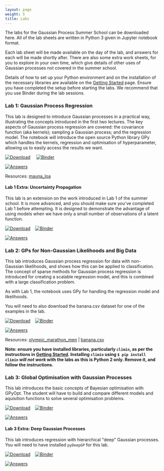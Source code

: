 ```yaml
---
layout: page
weight: 5
title: Labs
---
```


The labs for the Gaussian Process Summer School can be downloaded here. All of the lab sheets are written in Python 3 given in Jupyter notebook format.

Each lab sheet will be made available on the day of the lab, and answers for each will be made shortly after. There are also some extra work sheets, for you to explore in your own time, which give details of other uses of Gaussian processes not covered in the summer school.

Details of how to set up your Python environment and on the installation of the necessary libraries are available on the [Getting Started](../gpss21/getting_started) page. Ensure you have completed the setup before starting the labs. We recommend that you use Binder during the lab sessions.

### Lab 1: Gaussian Process Regression
This lab is designed to introduce Gaussian processes in a practical way, illustrating the concepts introduced in the first two lectures. The key aspects of Gaussian process regression are covered: the covariance function (aka kernels); sampling a Gaussian process; and the regression model. The notebook will introduce the open source Python library GPy which handles the kernels, regression and optimisation of hyperparameter, allowing us to easily access the results we want.

[![Download](https://img.shields.io/badge/download-lab%201-green)](https://github.com/gpschool/labs/raw/2022/lab_1.ipynb) &nbsp;&nbsp;&nbsp;
[![Binder](https://mybinder.org/badge_logo.svg)](https://mybinder.org/v2/gh/gpschool/labs/2022?filepath=lab_1.ipynb) &nbsp;&nbsp;&nbsp;
<!--[![Mirror 1](https://img.shields.io/badge/mirror%201-binder-blueviolet)](https://mybinder.org/v2/gh/wilocw/labs/2022?filepath=lab_1.ipynb)&nbsp;&nbsp;&nbsp;
[![Mirror 2](https://img.shields.io/badge/mirror%202-binder-blueviolet)](https://mybinder.org/v2/gh/SheffieldMLNet/labs/2022?filepath=lab_1.ipynb)&nbsp;&nbsp;&nbsp;-->
[![Answers](https://img.shields.io/badge/answers-nbviewer-green)](https://nbviewer.jupyter.org/github/gpschool/labs/blob/2022/answers/lab_1.ipynb)

Resources: [mauna_loa](https://github.com/gpschool/labs/raw/2022/.resources/mauna_loa)

#### Lab 1 Extra: Uncertainty Propagation
This lab is an extension on the work introduced in Lab 1 of the summer school. It is more advanced, and you should make sure you've completed Lab 1 before attempting. It is designed to demonstrate the advantage of using models when we have only a small number of observations of a latent function.

[![Download](https://img.shields.io/badge/download-lab%201%20extra-green)](https://github.com/gpschool/labs/raw/2021/2021/lab_1_extra.ipynb)&nbsp;&nbsp;&nbsp;
[![Binder](https://mybinder.org/badge_logo.svg)](https://mybinder.org/v2/gh/gpschool/labs/2021?filepath=2021%2Flab_1_extra.ipynb)&nbsp;&nbsp;&nbsp;
<!--[![Mirror 1](https://img.shields.io/badge/mirror%201-binder-blueviolet)](https://mybinder.org/v2/gh/wilocw/labs/2021?filepath=2021%2Flab_1_extra.ipynb)&nbsp;&nbsp;&nbsp;
[![Mirror 2](https://img.shields.io/badge/mirror%202-binder-blueviolet)](https://mybinder.org/v2/gh/SheffieldMLNet/labs/2021?filepath=2021%2Flab_1_extra.ipynb)&nbsp;&nbsp;&nbsp;-->
[![Answers](https://img.shields.io/badge/answers-nbviewer-green)](https://nbviewer.jupyter.org/github/gpschool/labs/blob/2021/2021/.answers/lab_1_extra.ipynb)


### Lab 2: GPs for Non-Gaussian Likelihoods and Big Data
This lab introduces Gaussian process regression for data with non-Gaussian likelihoods, and shows how this can be applied to classification. The concept of sparse methods for Gaussian process regression is introduced for creating a scalable regression model, and this is combined with a large classification problem.

As with Lab 1, the notebook uses GPy for handling the regression model and likelihoods.

You will need to also download the banana.csv dataset for one of the examples in the lab.

[![Download](https://img.shields.io/badge/download-lab%202-green)](https://github.com/gpschool/labs/raw/2022/lab_2.ipynb)&nbsp;&nbsp;&nbsp;
[![Binder](https://mybinder.org/badge_logo.svg)](https://mybinder.org/v2/gh/gpschool/labs/2022?filepath=lab_2.ipynb)&nbsp;&nbsp;&nbsp;
<!--[![Mirror 1](https://img.shields.io/badge/mirror%201-binder-blueviolet)](https://mybinder.org/v2/gh/wilocw/labs/2022?filepath=lab_2.ipynb)&nbsp;&nbsp;&nbsp;
[![Mirror 2](https://img.shields.io/badge/mirror%202-binder-blueviolet)](https://mybinder.org/v2/gh/SheffieldMLNet/labs/2022?filepath=lab_2.ipynb)&nbsp;&nbsp;&nbsp;-->
[![Answers](https://img.shields.io/badge/answers-nbviewer-green)](https://nbviewer.jupyter.org/github/gpschool/labs/blob/2022/.answers/lab_2.ipynb)


Resources: [olympic_marathon_men](https://github.com/gpschool/labs/raw/2022/.resources/olympic_marathon_men) | [banana.csv](https://github.com/gpschool/labs/raw/2021/.resources/banana.csv) 

**Note: ensure you have installed libraries, particularly `climin`, as per the instructions in [Getting Started](./getting_started). Installing `climin` using `$ pip install climin` _will not work_ with the labs as this is Python 2 only. Remove it, and follow the instructions.**

### Lab 3: Global Optimisation with Gaussian Processes
This lab introduces the basic concepts of Bayesian optimisation with GPyOpt. The student will have to build and compare different models and aquisition functions to solve several optimisation problems.


[![Download](https://img.shields.io/badge/download-lab%203-green)](https://github.com/gpschool/labs/raw/2022/lab_3.ipynb)&nbsp;&nbsp;&nbsp;
[![Binder](https://mybinder.org/badge_logo.svg)](https://mybinder.org/v2/gh/gpschool/labs/2022?filepath=lab_3.ipynb)&nbsp;&nbsp;&nbsp;
<!--[![Mirror 1](https://img.shields.io/badge/mirror%201-binder-blueviolet)](https://mybinder.org/v2/gh/wilocw/labs/2022?filepath=lab_3.ipynb)&nbsp;&nbsp;&nbsp;
[![Mirror 2](https://img.shields.io/badge/mirror%202-binder-blueviolet)](https://mybinder.org/v2/gh/SheffieldMLNet/labs/2022?filepath=lab_3.ipynb)&nbsp;&nbsp;&nbsp;-->
[![Answers](https://img.shields.io/badge/answers-nbviewer-green)](https://nbviewer.jupyter.org/github/gpschool/labs/blob/2022/.answers/lab_3.ipynb)

#### Lab 3 Extra: Deep Gaussian Processes

This lab introduces regression with hierarchical "deep" Gaussian processes. You will need to have installed `pyDeepGP` for this lab.


[![Download](https://img.shields.io/badge/download-lab%202%20extra-green)](https://github.com/gpschool/labs/raw/2022/lab_3_extra.ipynb)&nbsp;&nbsp;&nbsp;
[![Binder](https://mybinder.org/badge_logo.svg)](https://mybinder.org/v2/gh/gpschool/labs/2022?filepath=lab_3_extra.ipynb)&nbsp;&nbsp;&nbsp;
<!--[![Mirror 1](https://img.shields.io/badge/mirror%201-binder-blueviolet)](https://mybinder.org/v2/gh/wilocw/labs/2021?filepath=lab_3_extra.ipynb)&nbsp;&nbsp;&nbsp;
[![Mirror 2](https://img.shields.io/badge/mirror%202-binder-blueviolet)](https://mybinder.org/v2/gh/SheffieldMLNet/labs/2022?filepath=lab_3_extra.ipynb)&nbsp;&nbsp;&nbsp;-->
[![Answers](https://img.shields.io/badge/answers-nbviewer-green)](https://nbviewer.jupyter.org/github/wilocw/labs/blob/2022/.answers/lab_3_extra.ipynb)


